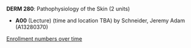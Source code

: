 **DERM 280**: Pathophysiology of the Skin (2 units)

- **A00** (Lecture) (time and location TBA) by Schneider, Jeremy Adam (A13280370)

[Enrollment numbers over time](./DERM280.tsv)
